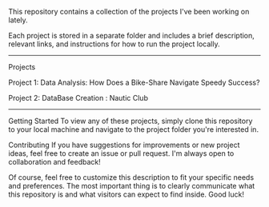 This repository contains a collection of the projects I've been working on lately. 

Each project is stored in a separate folder and includes a brief description, relevant links, and instructions for how to run the project locally.


------------------------------------------------------------------------
Projects

Project 1: Data Analysis: How Does a Bike-Share Navigate Speedy Success?

Project 2: DataBase Creation : Nautic Club 

------------------------------------------------------------------------


Getting Started
To view any of these projects, simply clone this repository to your local machine and navigate to the project folder you're interested in.

Contributing
If you have suggestions for improvements or new project ideas, feel free to create an issue or pull request. I'm always open to collaboration and feedback!

Of course, feel free to customize this description to fit your specific needs and preferences. The most important thing is to clearly communicate what this repository is and what visitors can expect to find inside. Good luck!
